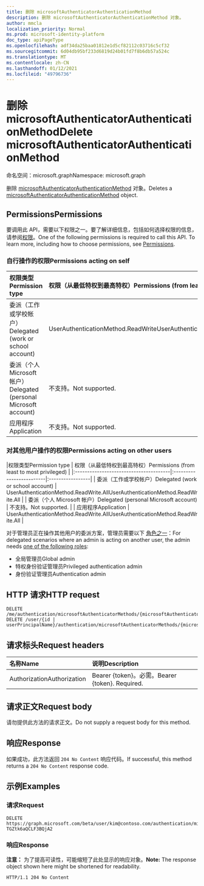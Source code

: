 ```yaml
---
title: 删除 microsoftAuthenticatorAuthenticationMethod
description: 删除 microsoftAuthenticatorAuthenticationMethod 对象。
author: mmcla
localization_priority: Normal
ms.prod: microsoft-identity-platform
doc_type: apiPageType
ms.openlocfilehash: adf34da25baa01812e1d5cf82112c03716c5cf32
ms.sourcegitcommit: 6d04db95bf233d6819d24b01fd7f8b6db57a524c
ms.translationtype: MT
ms.contentlocale: zh-CN
ms.lasthandoff: 01/12/2021
ms.locfileid: "49796736"
---
```

# <a name="delete-microsoftauthenticatorauthenticationmethod"></a><span data-ttu-id="676e3-103">删除 microsoftAuthenticatorAuthenticationMethod</span><span class="sxs-lookup"><span data-stu-id="676e3-103">Delete microsoftAuthenticatorAuthenticationMethod</span></span>
<span data-ttu-id="676e3-104">命名空间：microsoft.graph</span><span class="sxs-lookup"><span data-stu-id="676e3-104">Namespace: microsoft.graph</span></span>

<span data-ttu-id="676e3-105">删除 [microsoftAuthenticatorAuthenticationMethod](../resources/microsoftauthenticatorauthenticationmethod.md) 对象。</span><span class="sxs-lookup"><span data-stu-id="676e3-105">Deletes a [microsoftAuthenticatorAuthenticationMethod](../resources/microsoftauthenticatorauthenticationmethod.md) object.</span></span>

## <a name="permissions"></a><span data-ttu-id="676e3-106">Permissions</span><span class="sxs-lookup"><span data-stu-id="676e3-106">Permissions</span></span>

<span data-ttu-id="676e3-p101">要调用此 API，需要以下权限之一。要了解详细信息，包括如何选择权限的信息，请参阅[权限](/graph/permissions-reference)。</span><span class="sxs-lookup"><span data-stu-id="676e3-p101">One of the following permissions is required to call this API. To learn more, including how to choose permissions, see [Permissions](/graph/permissions-reference).</span></span>

### <a name="permissions-acting-on-self"></a><span data-ttu-id="676e3-109">自行操作的权限</span><span class="sxs-lookup"><span data-stu-id="676e3-109">Permissions acting on self</span></span>

|<span data-ttu-id="676e3-110">权限类型</span><span class="sxs-lookup"><span data-stu-id="676e3-110">Permission type</span></span>      | <span data-ttu-id="676e3-111">权限（从最低特权到最高特权）</span><span class="sxs-lookup"><span data-stu-id="676e3-111">Permissions (from least to most privileged)</span></span>              |
|:---------------------------------------|:-------------------------|
| <span data-ttu-id="676e3-112">委派（工作或学校帐户）</span><span class="sxs-lookup"><span data-stu-id="676e3-112">Delegated (work or school account)</span></span>     | <span data-ttu-id="676e3-113">UserAuthenticationMethod.ReadWrite</span><span class="sxs-lookup"><span data-stu-id="676e3-113">UserAuthenticationMethod.ReadWrite</span></span> |
| <span data-ttu-id="676e3-114">委派（个人 Microsoft 帐户）</span><span class="sxs-lookup"><span data-stu-id="676e3-114">Delegated (personal Microsoft account)</span></span> | <span data-ttu-id="676e3-115">不支持。</span><span class="sxs-lookup"><span data-stu-id="676e3-115">Not supported.</span></span> |
| <span data-ttu-id="676e3-116">应用程序</span><span class="sxs-lookup"><span data-stu-id="676e3-116">Application</span></span>                            | <span data-ttu-id="676e3-117">不支持。</span><span class="sxs-lookup"><span data-stu-id="676e3-117">Not supported.</span></span> |

### <a name="permissions-acting-on-other-users"></a><span data-ttu-id="676e3-118">对其他用户操作的权限</span><span class="sxs-lookup"><span data-stu-id="676e3-118">Permissions acting on other users</span></span>

|<span data-ttu-id="676e3-119">权限类型</span><span class="sxs-lookup"><span data-stu-id="676e3-119">Permission type</span></span>      | <span data-ttu-id="676e3-120">权限（从最低特权到最高特权）</span><span class="sxs-lookup"><span data-stu-id="676e3-120">Permissions (from least to most privileged)</span></span>              |
|:---------------------------------------|:-------------------------|:-----------------|
| <span data-ttu-id="676e3-121">委派（工作或学校帐户）</span><span class="sxs-lookup"><span data-stu-id="676e3-121">Delegated (work or school account)</span></span>     | <span data-ttu-id="676e3-122">UserAuthenticationMethod.ReadWrite.All</span><span class="sxs-lookup"><span data-stu-id="676e3-122">UserAuthenticationMethod.ReadWrite.All</span></span> |
| <span data-ttu-id="676e3-123">委派（个人 Microsoft 帐户）</span><span class="sxs-lookup"><span data-stu-id="676e3-123">Delegated (personal Microsoft account)</span></span> | <span data-ttu-id="676e3-124">不支持。</span><span class="sxs-lookup"><span data-stu-id="676e3-124">Not supported.</span></span> |
| <span data-ttu-id="676e3-125">应用程序</span><span class="sxs-lookup"><span data-stu-id="676e3-125">Application</span></span>                            | <span data-ttu-id="676e3-126">UserAuthenticationMethod.ReadWrite.All</span><span class="sxs-lookup"><span data-stu-id="676e3-126">UserAuthenticationMethod.ReadWrite.All</span></span> |

<span data-ttu-id="676e3-127">对于管理员正在操作其他用户的委派方案，管理员需要以下 [角色之一](/azure/active-directory/users-groups-roles/directory-assign-admin-roles#available-roles)：</span><span class="sxs-lookup"><span data-stu-id="676e3-127">For delegated scenarios where an admin is acting on another user, the admin needs [one of the following roles](/azure/active-directory/users-groups-roles/directory-assign-admin-roles#available-roles):</span></span>
* <span data-ttu-id="676e3-128">全局管理员</span><span class="sxs-lookup"><span data-stu-id="676e3-128">Global admin</span></span>
* <span data-ttu-id="676e3-129">特权身份验证管理员</span><span class="sxs-lookup"><span data-stu-id="676e3-129">Privileged authentication admin</span></span>
* <span data-ttu-id="676e3-130">身份验证管理员</span><span class="sxs-lookup"><span data-stu-id="676e3-130">Authentication admin</span></span>

## <a name="http-request"></a><span data-ttu-id="676e3-131">HTTP 请求</span><span class="sxs-lookup"><span data-stu-id="676e3-131">HTTP request</span></span>

<!-- {
  "blockType": "ignored"
}
-->
``` http
DELETE /me/authentication/microsoftAuthenticatorMethods/{microsoftAuthenticatorAuthenticationMethodId}
DELETE /user/{id | userPrincipalName}/authentication/microsoftAuthenticatorMethods/{microsoftAuthenticatorAuthenticationMethodId}
```

## <a name="request-headers"></a><span data-ttu-id="676e3-132">请求标头</span><span class="sxs-lookup"><span data-stu-id="676e3-132">Request headers</span></span>
|<span data-ttu-id="676e3-133">名称</span><span class="sxs-lookup"><span data-stu-id="676e3-133">Name</span></span>|<span data-ttu-id="676e3-134">说明</span><span class="sxs-lookup"><span data-stu-id="676e3-134">Description</span></span>|
|:---|:---|
|<span data-ttu-id="676e3-135">Authorization</span><span class="sxs-lookup"><span data-stu-id="676e3-135">Authorization</span></span>|<span data-ttu-id="676e3-p102">Bearer {token}。必需。</span><span class="sxs-lookup"><span data-stu-id="676e3-p102">Bearer {token}. Required.</span></span>|

## <a name="request-body"></a><span data-ttu-id="676e3-138">请求正文</span><span class="sxs-lookup"><span data-stu-id="676e3-138">Request body</span></span>
<span data-ttu-id="676e3-139">请勿提供此方法的请求正文。</span><span class="sxs-lookup"><span data-stu-id="676e3-139">Do not supply a request body for this method.</span></span>

## <a name="response"></a><span data-ttu-id="676e3-140">响应</span><span class="sxs-lookup"><span data-stu-id="676e3-140">Response</span></span>

<span data-ttu-id="676e3-141">如果成功，此方法返回 `204 No Content` 响应代码。</span><span class="sxs-lookup"><span data-stu-id="676e3-141">If successful, this method returns a `204 No Content` response code.</span></span>

## <a name="examples"></a><span data-ttu-id="676e3-142">示例</span><span class="sxs-lookup"><span data-stu-id="676e3-142">Examples</span></span>

### <a name="request"></a><span data-ttu-id="676e3-143">请求</span><span class="sxs-lookup"><span data-stu-id="676e3-143">Request</span></span>
<!-- {
  "blockType": "request",
  "name": "delete_microsoftauthenticatorauthenticationmethod"
}
-->
``` http
DELETE https://graph.microsoft.com/beta/user/kim@contoso.com/authentication/microsoftAuthenticatorMethods/_jpuR-TGZtk6aQCLF3BQjA2
```


### <a name="response"></a><span data-ttu-id="676e3-144">响应</span><span class="sxs-lookup"><span data-stu-id="676e3-144">Response</span></span>
<span data-ttu-id="676e3-145">**注意：** 为了提高可读性，可能缩短了此处显示的响应对象。</span><span class="sxs-lookup"><span data-stu-id="676e3-145">**Note:** The response object shown here might be shortened for readability.</span></span>
<!-- {
  "blockType": "response",
  "truncated": true
}
-->
``` http
HTTP/1.1 204 No Content
```

